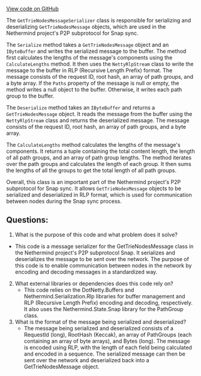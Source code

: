 [View code on GitHub](https://github.com/nethermindeth/nethermind/Nethermind.Network/P2P/Subprotocols/Snap/Messages/GetTrieNodesMessageSerializer.cs)

The `GetTrieNodesMessageSerializer` class is responsible for serializing and deserializing `GetTrieNodesMessage` objects, which are used in the Nethermind project's P2P subprotocol for Snap sync. 

The `Serialize` method takes a `GetTrieNodesMessage` object and an `IByteBuffer` and writes the serialized message to the buffer. The method first calculates the lengths of the message's components using the `CalculateLengths` method. It then uses the `NettyRlpStream` class to write the message to the buffer in RLP (Recursive Length Prefix) format. The message consists of the request ID, root hash, an array of path groups, and a byte array. If the `Paths` property of the message is null or empty, the method writes a null object to the buffer. Otherwise, it writes each path group to the buffer.

The `Deserialize` method takes an `IByteBuffer` and returns a `GetTrieNodesMessage` object. It reads the message from the buffer using the `NettyRlpStream` class and returns the deserialized message. The message consists of the request ID, root hash, an array of path groups, and a byte array.

The `CalculateLengths` method calculates the lengths of the message's components. It returns a tuple containing the total content length, the length of all path groups, and an array of path group lengths. The method iterates over the path groups and calculates the length of each group. It then sums the lengths of all the groups to get the total length of all path groups.

Overall, this class is an important part of the Nethermind project's P2P subprotocol for Snap sync. It allows `GetTrieNodesMessage` objects to be serialized and deserialized in RLP format, which is used for communication between nodes during the Snap sync process.
## Questions: 
 1. What is the purpose of this code and what problem does it solve?
   - This code is a message serializer for the GetTrieNodesMessage class in the Nethermind project's P2P subprotocol Snap. It serializes and deserializes the message to be sent over the network. The purpose of this code is to enable communication between nodes in the network by encoding and decoding messages in a standardized way.
2. What external libraries or dependencies does this code rely on?
   - This code relies on the DotNetty.Buffers and Nethermind.Serialization.Rlp libraries for buffer management and RLP (Recursive Length Prefix) encoding and decoding, respectively. It also uses the Nethermind.State.Snap library for the PathGroup class.
3. What is the format of the message being serialized and deserialized?
   - The message being serialized and deserialized consists of a RequestId (long), RootHash (Keccak), an array of PathGroups (each containing an array of byte arrays), and Bytes (long). The message is encoded using RLP, with the length of each field being calculated and encoded in a sequence. The serialized message can then be sent over the network and deserialized back into a GetTrieNodesMessage object.